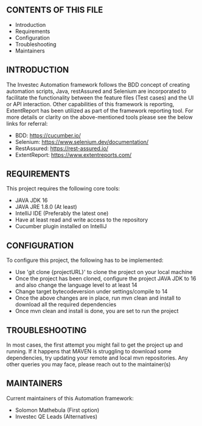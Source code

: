 CONTENTS OF THIS FILE
---------------------

* Introduction
* Requirements
* Configuration
* Troubleshooting
* Maintainers

INTRODUCTION
------------

The Investec Automation framework follows the BDD concept of creating automation scripts, Java, restAssured and Selenium are 
incorporated to facilitate the functionality between the feature files (Test cases) and the UI or API interaction. Other
capabilities of this framework is reporting, ExtentReport has been utilized as part of the framework reporting tool. For 
more details or clarity on the above-mentioned tools please see the below links for referral:  

* BDD:
  https://cucumber.io/
* Selenium:
  https://www.selenium.dev/documentation/
* RestAssured:
  https://rest-assured.io/
* ExtentReport: https://www.extentreports.com/

REQUIREMENTS
------------

This project requires the following core tools:
* JAVA JDK 16
* JAVA JRE 1.8.0 (At least)
* IntelliJ IDE (Preferably the latest one)
* Have at least read and write access to the repository
* Cucumber plugin installed on IntelliJ

CONFIGURATION
-------------

To configure this project, the following has to be implemented:
* Use 'git clone {projectURL}' to clone the project on your local machine
* Once the project has been cloned, configure the project JAVA JDK to 16 and also change the language level to at least 14
* Change target bytecodeversion under settings/compile to 14
* Once the above changes are in place, run mvn clean and install to download all the required dependencies
* Once mvn clean and install is done, you are set to run the project

TROUBLESHOOTING
---------------

In most cases, the first attempt you might fail to get the project up and running. If it happens that MAVEN is struggling
to download some dependencies, try updating your remote and local mvn repositories. Any other queries you may face, please
reach out to the maintainer(s)

MAINTAINERS
-----------

Current maintainers of this Automation framework:
* Solomon Mathebula (First option)
* Investec QE Leads (Alternatives)